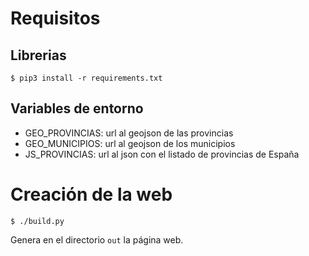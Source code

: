 # Requisitos

## Librerias

```console
$ pip3 install -r requirements.txt
```

## Variables de entorno

* GEO_PROVINCIAS: url al geojson de las provincias
* GEO_MUNICIPIOS: url al geojson de los municipios
* JS_PROVINCIAS: url al json con el listado de provincias de España

# Creación de la web

```console
$ ./build.py
```

Genera en el directorio `out` la página web.